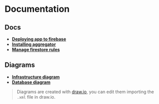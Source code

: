 # Documentation

## Docs

* **[Deploying app to firebase](./firebase_deploy.md)**
* **[Installing aggregator](./aggregator_installation.md)**
* **[Manage firestore rules](./firestore.md)**

## Diagrams

* **[Infrastructure diagram](./diagrams/infrastructure.pdf)**
* **[Database diagram](./diagrams/database.pdf)**

> Diagrams are created with [draw.io](https://draw.io), you can edit them importing the `.xml` file in draw.io.
